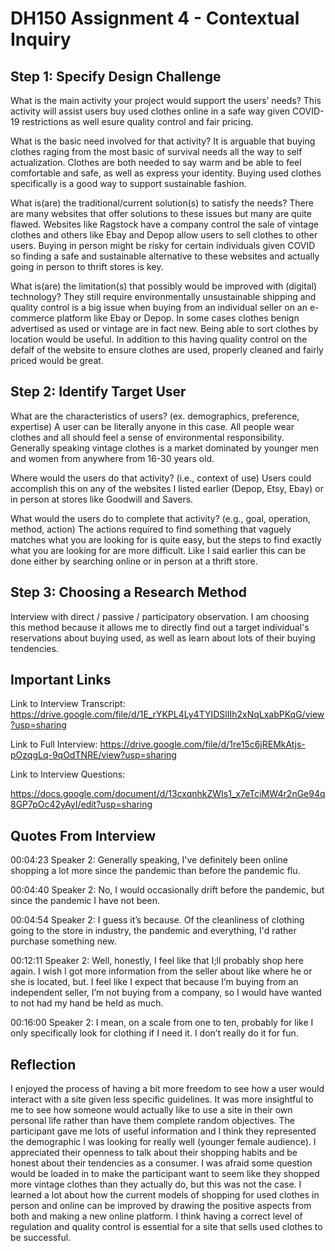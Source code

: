 # DH150 Assignment 4 - Contextual Inquiry 

## Step 1: Specify Design Challenge 
What is the main activity your project would support the users’ needs?
This activity will assist users buy used clothes online in a safe way given COVID-19 restrictions as well esure quality control and fair pricing. 

What is the basic need involved for that activity? 
It is arguable that buying clothes raging from the most basic of survival needs all the way to self actualization. Clothes are both needed to say warm and be able to feel comfortable and safe, as well as express your identity. Buying used clothes specifically is a good way to support sustainable fashion. 

What is(are) the traditional/current solution(s) to satisfy the needs?
There are many websites that offer solutions to these issues but many are quite flawed. Websites like Ragstock have a company control the sale of vintage clothes and others like Ebay and Depop allow users to sell clothes to other users. Buying in person might be risky for certain individuals given COVID so finding a safe and sustainable alternative to these websites and actually going in person to thrift stores is key. 

What is(are) the limitation(s) that possibly would be improved with (digital) technology?
They still require environmentally unsustainable shipping and quality control is a big issue when buying from an individual seller on an e-commerce platform like Ebay or Depop. In some cases clothes benign advertised as used or vintage are in fact new. Being able to sort clothes by location would be useful. In addition to this having quality control on the defalf of the website to ensure clothes are used, properly cleaned and fairly priced would be great. 

## Step 2: Identify Target User
What are the characteristics of users? (ex. demographics, preference, expertise) 
A user can be literally anyone in this case. All people wear clothes and all should feel a sense of environmental responsibility. Generally speaking vintage clothes is a market dominated by younger men and women from anywhere from 16-30 years old. 

Where would the users do that activity? (i.e., context of use)
Users could accomplish this on any of the websites I listed earlier (Depop, Etsy, Ebay) or in person at stores like Goodwill and Savers. 

What would the users do to complete that activity? (e.g., goal, operation, method, action)
The actions required to find something that vaguely matches what you are looking for is quite easy, but the steps to find exactly what you are looking for are more difficult. Like I said earlier this can be done either by searching online or in person at a thrift store. 

## Step 3: Choosing a Research Method
Interview with direct / passive / participatory observation.
I am choosing this method because it allows me to directly find out a target individual's reservations about buying used, as well as learn about lots of their buying tendencies. 

## Important Links
Link to Interview Transcript:
https://drive.google.com/file/d/1E_rYKPL4Ly4TYIDSlIIh2xNqLxabPKqG/view?usp=sharing

Link to Full Interview:
https://drive.google.com/file/d/1re15c6jREMkAtjs-pOzqgLq-9qOdTNRE/view?usp=sharing

Link to Interview Questions: 

https://docs.google.com/document/d/13cxqnhkZWIs1_x7eTciMW4r2nGe94q8GP7pOc42yAyI/edit?usp=sharing

## Quotes From Interview
00:04:23
Speaker 2: Generally speaking, I've definitely been online shopping a lot more since the
pandemic than before the pandemic flu.

00:04:40
Speaker 2: No, I would occasionally drift before the pandemic, but since the pandemic I have
not been.

00:04:54
Speaker 2: I guess it’s because. Of the cleanliness of clothing going to the store in industry,
the pandemic and everything, I&#39;d rather purchase something new.

00:12:11
Speaker 2: Well, honestly, I feel like that I;ll probably shop here again. I wish I got more
information from the seller about like where he or she is located, but. I feel like I expect that
because I’m buying from an independent seller, I’m not buying from a company, so I would have wanted to not had my hand be held as much.

00:16:00
Speaker 2: I mean, on a scale from one to ten, probably for like I only specifically look for
clothing if I need it. I don’t really do it for fun.

## Reflection

I enjoyed the process of having a bit more freedom to see how a user would interact with a site given less specific guidelines. It was more insightful to me to see how someone would actually like to use a site in their own personal life rather than have them complete random objectives. The participant gave me lots of useful information and I think they represented the demographic I was looking for really well (younger female audience). I appreciated their openness to talk about their shopping habits and be honest about their tendencies as a consumer. I was afraid some question would be loaded in to make the participant want to seem like they shopped more vintage clothes than they actually do, but this was not the case. I learned a lot about how the current models of shopping for used clothes in person and online can be improved by drawing the positive aspects from both and making a new online platform. I think having a correct level of regulation and quality control is essential for a site that sells used clothes to be successful. 

